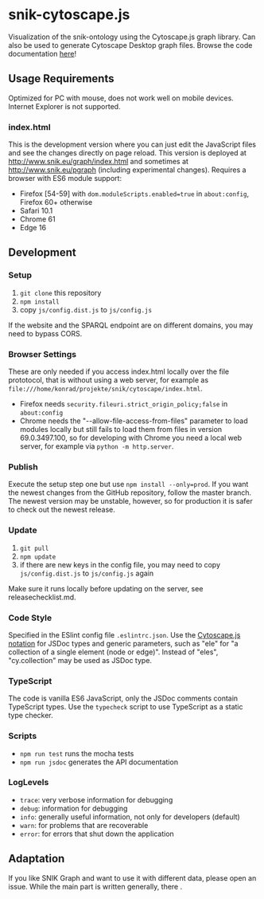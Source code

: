 # snik-cytoscape.js
Visualization of the snik-ontology using the Cytoscape.js graph library. Can also be used to generate Cytoscape Desktop graph files. Browse the code documentation [here](https://imise.github.io/snik-cytoscape.js/index.html)!

## Usage Requirements
Optimized for PC with mouse, does not work well on mobile devices. Internet Explorer is not supported.

### index.html
This is the development version where you can just edit the JavaScript files and see the changes directly on page reload.
This version is deployed at http://www.snik.eu/graph/index.html and sometimes at http://www.snik.eu/pgraph (including experimental changes).
Requires a browser with ES6 module support:

* Firefox [54-59] with `dom.moduleScripts.enabled=true` in `about:config`, Firefox 60+ otherwise
* Safari 10.1
* Chrome 61
* Edge 16

## Development

### Setup
1. `git clone` this repository
2. `npm install`
3. copy `js/config.dist.js` to `js/config.js`

If the website and the SPARQL endpoint are on different domains, you may need to bypass CORS.

### Browser Settings 
These are only needed if you access index.html locally over the file prototocol, that is without using a web server, for example as `file:///home/konrad/projekte/snik/cytoscape/index.html`.

* Firefox needs `security.fileuri.strict_origin_policy;false` in `about:config`
* Chrome needs the "--allow-file-access-from-files" parameter to load modules locally but still fails to load them from files in version 69.0.3497.100, so for developing with Chrome you need a local web server, for example via `python -m http.server`.

### Publish

Execute the setup step one but use `npm install --only=prod`.
If you want the newest changes from the GitHub repository, follow the master branch. The newest version may be unstable, however, so for production it is safer to check out the newest release.

### Update

1. `git pull`
2. `npm update`
3. if there are new keys in the config file, you may need to copy `js/config.dist.js` to `js/config.js` again

Make sure it runs locally before updating on the server, see releasechecklist.md.

### Code Style
Specified in the ESlint config file `.eslintrc.json`.
Use the [Cytoscape.js notation](http://js.cytoscape.org/#notation/functions) for JSDoc types and generic parameters, such as "ele" for "a collection of a single element (node or edge)".
Instead of "eles", "cy.collection" may be used as JSDoc type.

### TypeScript

The code is vanilla ES6 JavaScript, only the JSDoc comments contain TypeScript types.
Use the `typecheck` script to use TypeScript as a static type checker.

### Scripts
* `npm run test` runs the mocha tests
* `npm run jsdoc` generates the API documentation

### LogLevels
* `trace`: very verbose information for debugging  
* `debug`: information for debugging
* `info`: generally useful information, not only for developers (default)
* `warn`: for problems that are recoverable
* `error`: for errors that shut down the application

## Adaptation

If you like SNIK Graph and want to use it with different data, please open an issue.
While the main part is written generally, there .
